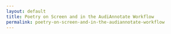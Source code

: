 ```yaml
---
layout: default
title: Poetry on Screen and in the AudiAnnotate Workflow
permalink: poetry-on-screen-and-in-the-audiannotate-workflow
---
```

<!-- Add an essay or interpretive material below this line,
using HTML or markdown.  Do not modify this file above this line -->
